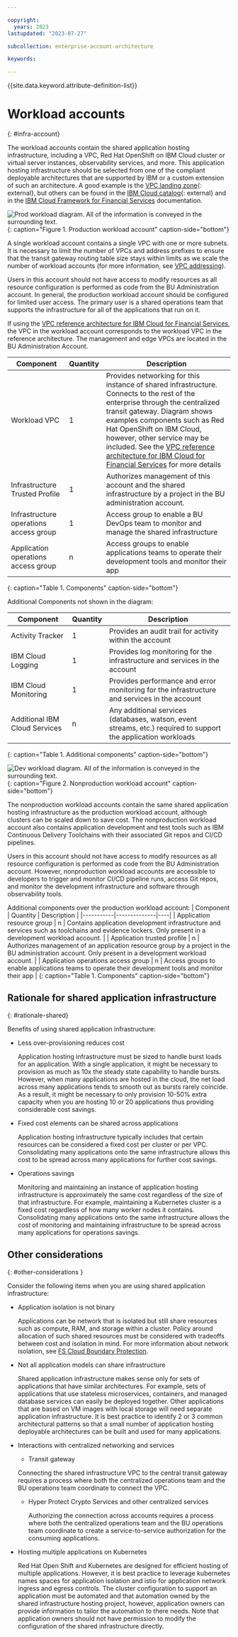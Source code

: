 ```yaml
---

copyright:
  years: 2023
lastupdated: "2023-07-27"

subcollection: enterprise-account-architecture

keywords:

---
```


{{site.data.keyword.attribute-definition-list}}

# Workload accounts
{: #infra-account}

The workload accounts contain the shared application hosting infrastructure, including a VPC, Red Hat OpenShift on IBM Cloud cluster or virtual server instances, observability services, and more. This application hosting infrastructure should be selected from one of the compliant deployable architectures that are supported by IBM or a custom extension of such an architecture. A good example is the [VPC landing zone](https://cloud.ibm.com/catalog/architecture/deploy-arch-ibm-slz-vpc-9fc0fa64-27af-4fed-9dce-47b3640ba739-global){: external}, but others can be found in the [IBM Cloud catalog](https://cloud.ibm.com/catalog#reference_architecture){: external} and in the [IBM Cloud Framework for Financial Services](/docs/framework-financial-services?topic=framework-financial-services-reference-architecture-overview) documentation.


![Prod workload diagram. All of the information is conveyed in the surrounding text.](images/prod-workload.svg){: caption="Figure 1. Production workload account" caption-side="bottom"}


A single workload account contains a single VPC with one or more subnets. It is necessary to limit the number of VPCs and address prefixes to ensure that the transit gateway routing table size stays within limits as we scale the number of workload accounts (for more information, see [VPC addressing](/docs/solution-tutorials?topic=solution-tutorials-vpc-transit1#vpc-transit-ip-address-and-subnet-layout)).

Users in this account should not have access to modify resources as all resource configuration is performed as code from the BU Administration account.  In general, the production workload account should be configured for limited user access. The primary user is a shared operations team that supports the infrastructure for all of the applications that run on it.

If using the [VPC reference architecture for IBM Cloud for Financial Services](/docs/framework-financial-services?topic=framework-financial-services-vpc-architecture-about), the VPC in the workload account corresponds to the workload VPC in the reference architecture.  The management and edge VPCs are located in the BU Administration Account.


| Component | Quantity | Description |
|-----------|--------------|----|
| Workload VPC | 1 | Provides networking for this instance of shared infrastructure. Connects to the rest of the enterprise through the centralized transit gateway. Diagram shows examples components such as Red Hat OpenShift on IBM Cloud, however, other service may be included.  See the [VPC reference architecture for IBM Cloud for Financial Services](/docs/framework-financial-services?topic=framework-financial-services-vpc-architecture-about) for more details |
| Infrastructure Trusted Profile | 1 | Authorizes management of this account and the shared infrastructure by a project in the BU administration account. |
| Infrastructure operations access group | 1 | Access group to enable a BU DevOps team to monitor and manage the shared infrastructure |
| Application operations access group | n | Access groups to enable applications teams to operate their development tools and monitor their app |
{: caption="Table 1. Components" caption-side="bottom"}


Additional Components not shown in the diagram:

| Component | Quantity | Description |
|-----------|--------------|----|
| Activity Tracker | 1 | Provides an audit trail for activity within the account |
| IBM Cloud Logging | 1 | Provides log monitoring for the infrastructure and services in the account |
| IBM Cloud Monitoring | 1 | Provides performance and error monitoring for the infrastructure and services in the account |
| Additional IBM Cloud Services | n | Any additional services (databases, watson, event streams, etc.) required to support the application workloads |
{: caption="Table 1. Additional components" caption-side="bottom"}

![Dev workload diagram. All of the information is conveyed in the surrounding text.](images/dev-workload.svg){: caption="Figure 2. Nonproduction workload account" caption-side="bottom"}

The nonproduction workload accounts contain the same shared application hosting infrastructure as the production workload account, although clusters can be scaled down to save cost. The nonproduction workload account also contains application development and test tools such as IBM Continuous Delivery Toolchains with their associated Git repos and CI/CD pipelines.

Users in this account should not have access to modify resources as all resource configuration is performed as code from the BU Administration account.  However, nonproduction workload accounts are accessible to developers to trigger and monitor CI/CD pipeline runs, access Git repos, and monitor the development infrastructure and software through observability tools.

Additional components over the production workload account:
| Component | Quantity | Description |
|-----------|--------------|----|
| Application resource group | n | Contains application development infrastructure and services such as toolchains and evidence lockers. Only present in a development workload account. |
| Application trusted profile | n | Authorizes management of an application resource group by a project in the BU administration account. Only present in a development workload account. |
| Application operations access group | n | Access groups to enable applications teams to operate their development tools and monitor their app |
{: caption="Table 1. Components" caption-side="bottom"}


## Rationale for shared application infrastructure
{: #rationale-shared}

Benefits of using shared application infrastructure:

- Less over-provisioning reduces cost

   Application hosting infrastructure must be sized to handle burst loads for an application. With a single application, it might be necessary to provision as much as 10x the steady state capability to handle bursts. However, when many applications are hosted in the cloud, the net load across many applications tends to smooth out as bursts rarely coincide. As a result, it might be necessary to only provision 10-50% extra capacity when you are hosting 10 or 20 applications thus providing considerable cost savings.

- Fixed cost elements can be shared across applications

   Application hosting infrastructure typically includes that certain resources can be considered a fixed cost per cluster or per VPC. Consolidating many applications onto the same infrastructure allows this cost to be spread across many applications for further cost savings.

- Operations savings

   Monitoring and maintaining an instance of application hosting infrastructure is approximately the same cost regardless of the size of that infrastructure. For example, maintaining a Kubernetes cluster is a fixed cost regardless of how many worker nodes it contains. Consolidating many applications onto the same infrastructure allows the cost of monitoring and maintaining infrastructure to be spread across many applications for operations savings.

## Other considerations
{: #other-considerations }

Consider the following items when you are using shared application infrastructure:

- Application isolation is not binary

   Applications can be network that is isolated but still share resources such as compute, RAM, and storage within a cluster. Policy around allocation of such shared resources must be considered with tradeoffs between cost and isolation in mind. For more information about network isolation, see [FS Cloud Boundary Protection](/docs/framework-financial-services?topic=framework-financial-services-best-practices#best-practices-boundary-protection).

- Not all application models can share infrastructure

   Shared application infrastructure makes sense only for sets of applications that have similar architectures. For example, sets of applications that use stateless microservices, containers, and managed database services can easily be deployed together. Other applications that are based on VM images with local storage will need separate application infrastructure. It is best practice to identify 2 or 3 common architectural patterns so that a small number of application hosting deployable architectures can be built and used for many applications.

- Interactions with centralized networking and services

   - Transit gateway

   Connecting the shared infrastructure VPC to the central transit gateway requires a process where both the centralized operations team and the BU operations team coordinate to connect the VPC.

   - Hyper Protect Crypto Services and other centralized services

     Authorizing the connection across accounts requires a process where both the centralized operations team and the BU operations team coordinate to create a service-to-service authorization for the consuming applications.

- Hosting multiple applications on Kubernetes

   Red Hat Open Shift and Kubernetes are designed for efficient hosting of multiple applications.  However, it is best practice to leverage kubernetes names spaces for application isolation and istio for application network ingress and egress controls.  The cluster configuration to support an application must be automated and that automation owned by the shared infrastructure hosting project, however, application owners can provide information to tailor the automation to there needs.  Note that application owners should not have permission to modify the configuration of the shared infrastructure directly.

